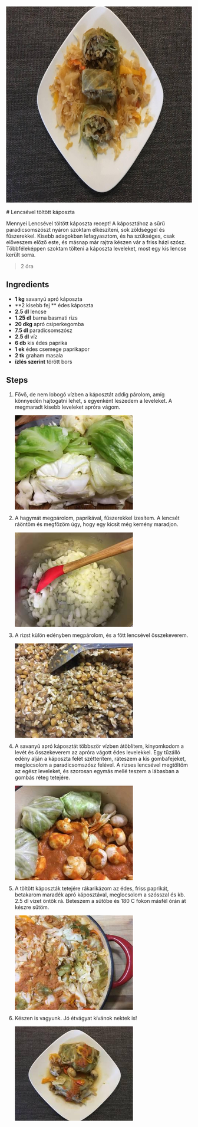 <p align="center"><a href="https://cookpad.com/hu/receptek/5280323-lencsevel-toltott-kaposzta" rel="Recipe source page"><img width="751" height="532" src="/img/full/77526bdc517a0f8bcbf1659f853aec4586446794.jpg"/></a></p>
# Lencsével töltött káposzta

Mennyei Lencsével töltött káposzta recept! A káposztához a sűrű paradicsomszószt nyáron szoktam elkészíteni, sok zöldséggel és fűszerekkel. Kisebb adagokban lefagyasztom, és ha szükséges, csak előveszem előző este,  és másnap már rajtra készen vár  a friss házi szósz. Többféleképpen szoktam tölteni a káposzta leveleket, most egy kis lencse került sorra.

> 2 óra 

## Ingredients
* **1 kg** savanyú apró káposzta
* **2 kisebb fej ** édes káposzta
* **2.5 dl** lencse
* **1.25 dl** barna basmati rizs
* **20 dkg** apró csiperkegomba
* **7.5 dl** paradicsomszósz
* **2.5 dl** víz
* **6 db** kis édes paprika
* **1 ek** édes csemege paprikapor
* **2 tk** graham masala
* **ízlés szerint** törött bors

## Steps

1. Fővő, de nem lobogó vízben a káposztát addig párolom, amíg könnyedén hajtogatni lehet, s egyenként leszedem a leveleket. A megmaradt kisebb leveleket apróra vágom.
 
    <p><img width="320" height="256" align="left" src="/img/full/430365a72d0526f7a896c7633329621b9b5ca119.jpg"/></p><div style="clear: both"/>

2. A hagymát megpárolom, paprikával, fűszerekkel ízesítem. A lencsét ráöntöm és megfőzöm úgy, hogy egy kicsit még kemény maradjon.
 
    <p><img width="320" height="256" align="left" src="/img/full/7b3fc7e80df5764ea47e24199c366942cf5b2f72.jpg"/></p><div style="clear: both"/>

3. A rizst külön edényben megpárolom, és a főtt lencsével összekeverem.
 
    <p><img width="320" height="256" align="left" src="/img/full/320ea4789ac408ddae8f842d5c6404f278514fad.jpg"/></p><div style="clear: both"/>

4. A savanyú apró káposztát többször vízben átöblítem, kinyomkodom a levét és összekeverem az apróra vágott édes levelekkel. Egy tűzálló edény alján a káposzta felét szétterítem, ráteszem a kis gombafejeket, meglocsolom a paradicsomszósz felével. A rizses lencsével megtöltöm az egész leveleket, és szorosan egymás mellé teszem a lábasban a gombás réteg tetejére.
 
    <p><img width="320" height="256" align="left" src="/img/full/479b57d9811c2d3974e2bc9595a033002d7a3950.jpg"/></p><div style="clear: both"/>

5. A töltött káposzták tetejére rákarikázom az édes, friss paprikát, betakarom maradék apró káposztával, meglocsolom a szósszal és kb. 2.5 dl vizet öntök rá. Beteszem a sütőbe és 180 C fokon másfél órán át készre sütöm.
 
    <p><img width="320" height="256" align="left" src="/img/full/df58f27ffa75a3b08044c8b770853fc28d3add5f.jpg"/></p><div style="clear: both"/>

6. Készen is vagyunk. Jó étvágyat kívánok nektek is!
 
    <p><img width="320" height="256" align="left" src="/img/full/77355b4b0fb28f10f1812bf3f5f299847bcea256.jpg"/></p><div style="clear: both"/>

